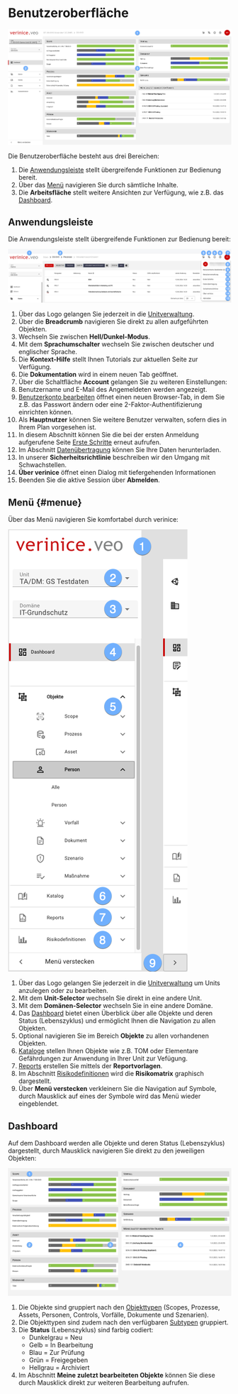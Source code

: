 # Benutzeroberfläche

![Benutzeroberfläche](/assets/manual/user-interface.de.png)

Die Benutzeroberfläche besteht aus drei Bereichen:

1. Die [Anwendungsleiste](#anwendungsleiste) stellt übergreifende Funktionen zur Bedienung bereit.
1. Über das [Menü](#menue) navigieren Sie durch sämtliche Inhalte.
1. Die **Arbeitsfläche** stellt weitere Ansichten zur Verfügung, wie z.B. das [Dashboard](#dashboard).

## Anwendungsleiste

Die Anwendungsleiste stellt übergreifende Funktionen zur Bedienung bereit:

![Anwendungsleiste](/assets/manual/app-bar.de.png)

1. Über das Logo gelangen Sie jederzeit in die [Unitverwaltung](./unit-management).
1. Über die **Breadcrumb** navigieren Sie direkt zu allen aufgeführten Objekten.
1. Wechseln Sie zwischen **Hell/Dunkel-Modus**.
1. Mit dem **Sprachumschalter** wechseln Sie zwischen deutscher und englischer Sprache.
1. Die **Kontext-Hilfe** stellt Ihnen Tutorials zur aktuellen Seite zur Verfügung.
1. Die **Dokumentation** wird in einem neuen Tab geöffnet.
1. Über die Schaltfläche **Account** gelangen Sie zu weiteren Einstellungen:
1. Benutzername und E-Mail des Angemeldeten werden angezeigt.
1. [Benutzerkonto bearbeiten](./accounts) öffnet einen neuen Browser-Tab, in dem Sie z.B. das Passwort ändern oder eine 2-Faktor-Authentifizierung einrichten können.
1. Als **Hauptnutzer** können Sie weitere Benutzer verwalten, sofern dies in Ihrem Plan vorgesehen ist.
1. In diesem Abschnitt können Sie die bei der ersten Anmeldung aufgerufene Seite [Erste Schritte](./welcome) erneut aufrufen.
1. Im Abschnitt [Datenübertragung](./data-transfer) können Sie Ihre Daten herunterladen.
1. In unserer **Sicherheitsrichtlinie** beschreiben wir den Umgang mit Schwachstellen.
1. **Über verinice** öffnet einen Dialog mit tiefergehenden Informationen
1. Beenden Sie die aktive Session über **Abmelden**.

## Menü {#menue}

Über das Menü navigieren Sie komfortabel durch verinice:

![Menü](/assets/manual/menu.de.png)

1. Über das Logo gelangen Sie jederzeit in die [Unitverwaltung](./unit-management) um Units anzulegen oder zu bearbeiten.
1. Mit dem **Unit-Selector** wechseln Sie direkt in eine andere Unit.
1. Mit dem **Domänen-Selector** wechseln Sie in eine andere Domäne.
1. Das [Dashboard](#dashboard) bietet einen Überblick über alle Objekte und deren Status (Lebenszyklus) und ermöglicht Ihnen die Navigation zu allen Objekten.
1. Optional navigieren Sie im Bereich **Objekte** zu allen vorhandenen Objekten.
1. [Kataloge](./catalogs) stellen Ihnen Objekte wie z.B. TOM oder Elementare Gefährdungen zur Anwendung in Ihrer Unit zur Vefügung.
1. [Reports](./reports) erstellen Sie mittels der **Reportvorlagen**.
1. Im Abschnitt [Risikodefinitionen](./risk-definition) wird die **Risikomatrix** graphisch dargestellt.
1. Über **Menü verstecken** verkleinern Sie die Navigation auf Symbole, durch Mausklick auf eines der Symbole wird das Menü wieder eingeblendet.

## Dashboard

Auf dem Dashboard werden alle Objekte und deren Status (Lebenszyklus) dargestellt, durch Mausklick navigieren Sie direkt zu den jeweiligen Objekten:

![Dashboard](/assets/manual/dashboard.de.png)

1. Die Objekte sind gruppiert nach den [Objekttypen](/object-model/objects) (Scopes, Prozesse, Assets, Personen, Controls, Vorfälle, Dokumente und Szenarien).
1. Die Objekttypen sind zudem nach den verfügbaren [Subtypen](/object-model/objects) gruppiert.
1. Die **Status** (Lebenszyklus) sind farbig codiert:
    - Dunkelgrau = Neu
    - Gelb = In Bearbeitung
    - Blau = Zur Prüfung
    - Grün = Freigegeben
    - Hellgrau = Archiviert
1. Im Abschnitt **Meine zuletzt bearbeiteten Objekte** können Sie diese durch Mausklick direkt zur weiteren Bearbeitung aufrufen.
